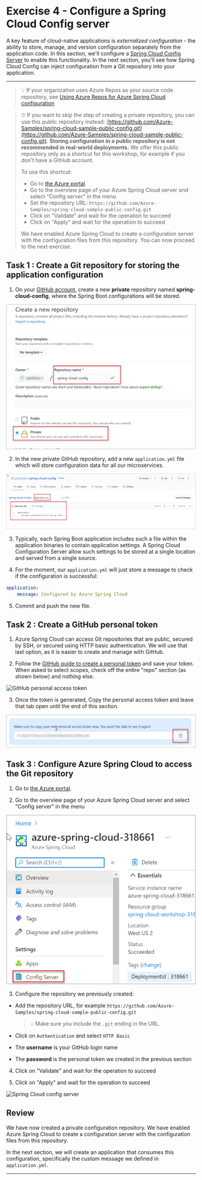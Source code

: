 # Exercise 4 - Configure a Spring Cloud Config server

A key feature of cloud-native applications is *externalized configuration* - the ability to store, manage, and version configuration separately from the application code. In this section, we'll configure a [Spring Cloud Config Server](https://cloud.spring.io/spring-cloud-config) to enable this functionality. In the next section, you'll see how Spring Cloud Config can inject configuration from a Git repository into your application.

---

> 💡 If your organization uses Azure Repos as your source code repository, see [Using Azure Repos for Azure Spring Cloud configuration](AzureReposForConfig.md)

> ⏱ If you want to skip the step of creating a private repository, you can use this public repository instead: [https://github.com/Azure-Samples/spring-cloud-sample-public-config.git](https://github.com/Azure-Samples/spring-cloud-sample-public-config.git). __Storing configuration in a public repository is not recommended in real-world deployments.__ We offer this public repository only as a shortcut for this workshop, for example if you don't have a GitHub account. 
>
> To use this shortcut:
>  - Go to [the Azure portal](https://portal.azure.com/?WT.mc_id=azurespringcloud-github-judubois).
>  - Go to the overview page of your Azure Spring Cloud server and select "Config server" in the menu
>  - Set the repository URL: `https://github.com/Azure-Samples/spring-cloud-sample-public-config.git`
>  - Click on "Validate" and wait for the operation to succeed
>  - Click on "Apply" and wait for the operation to succeed
>  
>  We have enabled Azure Spring Cloud to create a configuration server with the configuration files from this repository. You can now proceed to the next exercise.

## Task 1 : Create a Git repository for storing the application configuration

1. On your [GitHub account](https://github.com), create a new **private** repository named **spring-cloud-config**, where the Spring Boot configurations will be stored.

![Add a repository](media/create-a-repo.png)

2. In the new private GitHub repository, add a new `application.yml` file which will store configuration data for all our microservices.

![Application](media/application-yml.png)

3. Typically, each Spring Boot application includes such a file within the application binaries to contain application settings. A Spring Cloud Configuration Server allow such settings to be stored at a single location and served from a single source.

4. For the moment, our `application.yml` will just store a message to check if the configuration is successful:

```yaml
application:
    message: Configured by Azure Spring Cloud
```

5. Commit and push the new file.

## Task 2 : Create a GitHub personal token

1. Azure Spring Cloud can access Git repositories that are public, secured by SSH, or secured using HTTP basic authentication. We will use that last option, as it is easier to create and manage with GitHub.

2. Follow the [GitHub guide to create a personal token](https://help.github.com/en/articles/creating-a-personal-access-token-for-the-command-line) and save your token. When asked to select scopes, check off the entire "repo" section (as shown below) and nothing else.

![GitHub personal access token](media/01-github-personal-access-token.png)

3. Once the token is generated, Copy the personal access token and leave that tab open until the end of this section.

![Personal access token copy](media/access-token-copy.png)

## Task 3 : Configure Azure Spring Cloud to access the Git repository

1. Go to [the Azure portal](https://portal.azure.com/?WT.mc_id=azurespringcloud-github-judubois).

2. Go to the overview page of your Azure Spring Cloud server and select "Config server" in the menu

![Config server](media/config-server.png)

3. Configure the repository we previously created:

  - Add the repository URL, for example `https://github.com/Azure-Samples/spring-cloud-sample-public-config.git`

     >💡 Make sure you include the `.git` ending in the URL.

  - Click on `Authentication` and select `HTTP Basic`

  - The __username__ is your GitHub login name
 
  - The __password__ is the personal token we created in the previous section

4. Click on "Validate" and wait for the operation to succeed  

5. Click on "Apply" and wait for the operation to succeed

![Spring Cloud config server](media/02-config-server.png)

## Review

We have now created a private configuration repository. We have enabled Azure Spring Cloud to create a configuration server with the configuration files from this repository.

In the next section, we will create an application that consumes this configuration, specifically the custom message we defined in `application.yml`.

---
